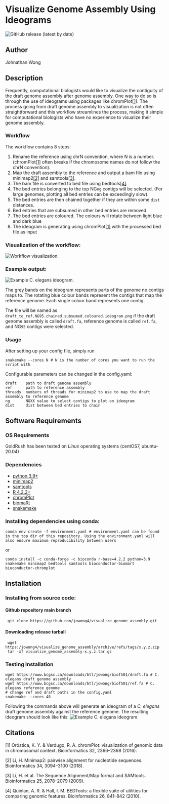 # Visualize Genome Assembly Using Ideograms
![GitHub release (latest by date)](https://img.shields.io/github/v/release/jowong4/visualize_genome_assembly)

## Author
Johnathan Wong

## Description
Frequently, computational biologists would like to visualize the contiguity of the draft genome assembly after genome assembly. One way to do so is through the use of ideograms using packages like chromPlot[[1]](#1). The process going from draft genome assembly to visualization is not often straightforward and this workflow streamlines the process, making it simple for computational biologists who have no experience to visualize their genome assembly.

### Workflow

The workflow contains 8 steps:

1. Rename the reference using chrN convention, where N is a number. (chromPlot[[1]](#1) often breaks if the chromosome names do not follow the chrN convention).
2. Map the draft assembly to the reference and output a bam file using minimap2[[2]](#2) and samtools[[3]](#3).
3. The bam file is converted to bed file using bedtools[[4]](#4).
4. The bed entries belonging to the top NG`ng` contigs will be selected. (For large genomes, plotting all bed entries can be exceedingly slow).
5. The bed entries are then chained together if they are within some `dist` distances.
6. Bed entries that are subsumed in other bed entries are removed.
7. The bed entries are coloured. The colours will rotate between light blue and dark blue
8. The ideogram is generating using chromPlot[[1]](#1) with the processed bed file as input


### Visualization of the workflow:
![Workflow visualization.](imgs/dag.png)

### Example output:
![Example *C. elegans* ideogram.](imgs/draft_to_ref.NG95.chained.subsumed.coloured.png)

The grey bands on the ideogram represents parts of the genome no contigs maps to. The rotating blue colour bands represent the contigs that map the reference genome. Each single colour band represents one contig.

The file will be named as `draft_to_ref.NG95.chained.subsumed.coloured.ideogram.png` if the draft genome assembly is called `draft.fa`, reference genome is called `ref.fa`, and NG`95` contigs were selected.

### Usage

After setting up your config file, simply run
```
snakemake --cores N # N is the number of cores you want to run the script with
```

Configurable parameters can be changed in the config.yaml:
```
draft    path to draft genome assembly
ref      path to reference assembly
threads  numbers of threads for minimap2 to use to map the draft assembly to reference genome
ng       NGXX value to select contigs to plot on ideogram
dist     dist between bed entries to chain
```


## Software Requirements

### OS Requirements

GoldRush has been tested on *Linux* operating systems (centOS7, ubuntu-20.04)

### Dependencies
 * [python 3.9+](https://www.python.org/)
 * [minimap2](https://github.com/lh3/minimap2)
 * [samtools](https://github.com/samtools/samtools)
 * [R 4.2.2+](https://www.r-project.org)
 * [chromPlot](https://bioconductor.org/packages/release/bioc/html/chromPlot.html)
 * [biomaRt](https://bioconductor.org/packages/release/bioc/html/biomaRt.html)
 * [snakemake](https://snakemake.readthedocs.io/en/stable/)
 
### Installing dependencies using conda:
```
conda env create -f environment.yaml # environment.yaml can be found in the top dir of this repository. Using the environment.yaml will also ensure maximum reproducibility between users
```
or
```
conda install -c conda-forge -c bioconda r-base=4.2.2 python=3.9 snakemake minimap2 bedtools samtools bioconductor-biomart bioconductor-chromplot
```
## Installation

### Installing from source code:

#### Github repository main branch
 ```
  git clone https://github.com/jowong4/visualize_genome_assembly.git
 ```

#### Downloading release tarball

 ```
  wget https:/jowong4/visualize_genome_assembly/archive/refs/tags/x.y.z.zip
  tar -xf visualize_genome_assembly-x.y.z.tar.gz
 ```

### Testing Installation
 ```
wget https://www.bcgsc.ca/downloads/btl/jowong/biof501/draft.fa # C. elegans draft genome assembly
wget https://www.bcgsc.ca/downloads/btl/jowong/biof501/ref.fa # C. elegans reference genome
# change ref and draft paths in the config.yaml
snakemake --cores 48
 ```
 
Following the commands above will generate an ideogram of a *C. elegans* draft genome assembly against the reference genome. The resulting ideogram should look like this:
![Example *C. elegans* ideogram.](imgs/draft_to_ref.NG95.chained.subsumed.coloured.png)


## Citations
<a id="1">[1]</a>
Oróstica, K. Y. & Verdugo, R. A. chromPlot: visualization of genomic data in chromosomal context. Bioinformatics 32, 2366–2368 (2016).

<a id="2">[2]</a>
Li, H. Minimap2: pairwise alignment for nucleotide sequences. Bioinformatics 34, 3094–3100 (2018).

<a id="3">[3]</a>
Li, H. et al. The Sequence Alignment/Map format and SAMtools. Bioinformatics 25, 2078–2079 (2009).

<a id="4">[4]</a>
Quinlan, A. R. & Hall, I. M. BEDTools: a flexible suite of utilities for comparing genomic features. Bioinformatics 26, 841–842 (2010).
